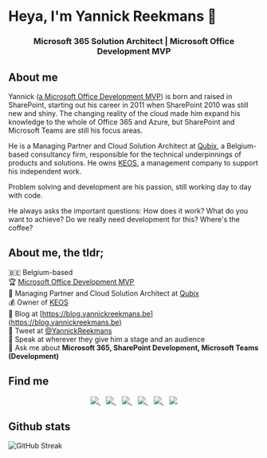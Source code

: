 # Heya, I'm Yannick Reekmans 🚀
<h3 align="center">Microsoft 365 Solution Architect | Microsoft Office Development MVP</h3>

## About me
Yannick ([a Microsoft Office Development MVP](https://mvp.microsoft.com/en-us/PublicProfile/5003400)) is born and raised in SharePoint, starting out his career in 2011 when SharePoint 2010 was still new and shiny. The changing reality of the cloud made him expand his knowledge to the whole of Office 365 and Azure, but SharePoint and Microsoft Teams are still his focus areas. 

He is a Managing Partner and Cloud Solution Architect at [Qubix](https://www.qubix.be), a Belgium-based consultancy firm, responsible for the technical underpinnings of products and solutions.
He owns [KEOS](https://www.keos.be), a management company to support his independent work.

Problem solving and development are his passion, still working day to day with code. 

He always asks the important questions: How does it work? What do you want to achieve? Do we really need development for this? Where's the coffee?

## About me, the tldr;  
:belgium: Belgium-based  
🏆 [Microsoft Office Development MVP](https://mvp.microsoft.com/en-us/PublicProfile/5003400)  
🔭 Managing Partner and Cloud Solution Architect at [Qubix](https://www.qubix.be)  
💰 Owner of [KEOS](https://www.keos.be)  
📝 Blog at [https://blog.yannickreekmans.be](https://blog.yannickreekmans.be)  
🐣 Tweet at [@YannickReekmans](https://twitter.com/YannickReekmans)  
🎤 Speak at wherever they give him a stage and an audience  
💬 Ask me about **Microsoft 365, SharePoint Development, Microsoft Teams (Development)**

## Find me
<p align='center'>
   <a href="https://blog.yannickreekmans.be" title="Website Yannick Reekmans">
     <img src="https://img.shields.io/badge/Blog-%232c3036.svg?&style=for-the-badge&logoColor=white" />
  </a>&nbsp;&nbsp;
  <a href="https://twitter.com/eliostruyf">
     <img src="https://img.shields.io/badge/twitter-%231DA1F2.svg?&style=for-the-badge&logo=twitter&logoColor=white&countColor=%232ea44f" />
  </a>&nbsp;&nbsp;
  <a href="https://www.linkedin.com/in/estruyf">
     <img src="https://img.shields.io/badge/linkedin-%230077B5.svg?&style=for-the-badge&logo=linkedin&logoColor=white" />
  </a>&nbsp;&nbsp;
   <a href="https://mvp.microsoft.com/en-us/PublicProfile/5003400" title="MVP Profile Yannick Reekmans">
     <img src="https://img.shields.io/badge/MVP-Office%20Development-%231570a6.svg?&style=for-the-badge&logo=microsoft&logoColor=white" />
  </a>&nbsp;&nbsp;
  <a href="https://www.qubix.be" title="Qubix">
    <img src="https://img.shields.io/badge/Qubix-%2357fc55.svg?&style=for-the-badge" />        
  </a>&nbsp;&nbsp;
  <a href="https://www.keos.be" title="KEOS">
    <img src="https://img.shields.io/badge/KEOS-%23ed5e25.svg?&style=for-the-badge" />        
  </a>
</p>

## Github stats
![GitHub Streak](https://github-readme-streak-stats.herokuapp.com?user=YannickRe&count_private=true&theme=neon-dark&hide_border=true)